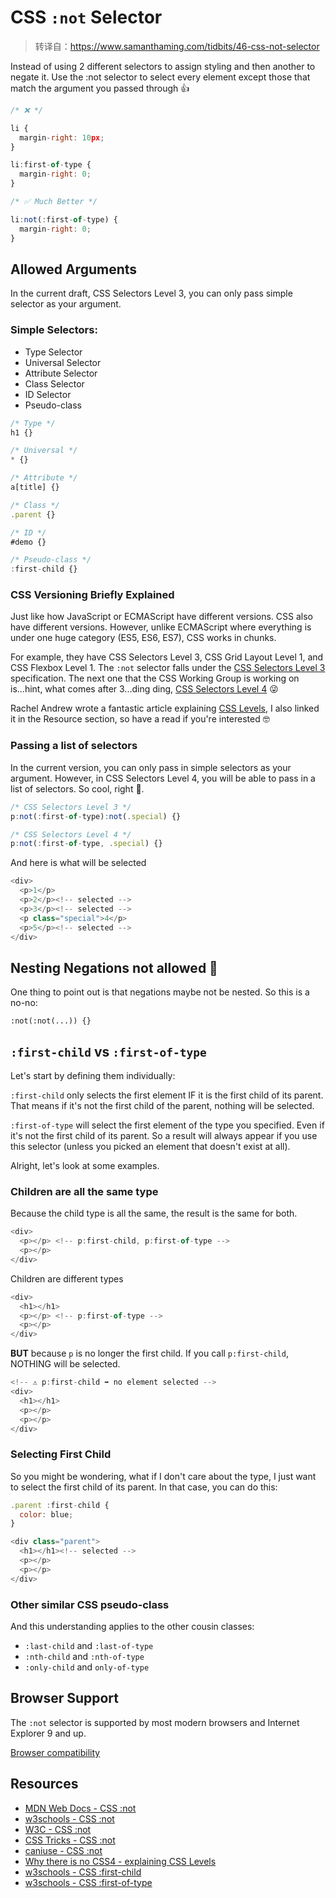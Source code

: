 # CSS `:not` Selector

> 转译自：https://www.samanthaming.com/tidbits/46-css-not-selector

Instead of using 2 different selectors to assign styling and then another to negate it. Use the :not selector to select every element except those that match the argument you passed through 👍

```js
/* ❌ */

li {
  margin-right: 10px;
}

li:first-of-type {
  margin-right: 0;
}

/* ✅ Much Better */

li:not(:first-of-type) {
  margin-right: 0;
}
```

## Allowed Arguments

In the current draft, CSS Selectors Level 3, you can only pass simple selector as your argument.

### Simple Selectors:

- Type Selector
- Universal Selector
- Attribute Selector
- Class Selector
- ID Selector
- Pseudo-class

```js
/* Type */
h1 {}

/* Universal */
* {}

/* Attribute */
a[title] {}

/* Class */
.parent {}

/* ID */
#demo {}

/* Pseudo-class */
:first-child {}
```

### CSS Versioning Briefly Explained

Just like how JavaScript or ECMAScript have different versions. CSS also have different versions. However, unlike ECMAScript where everything is under one huge category (ES5, ES6, ES7), CSS works in chunks.

For example, they have CSS Selectors Level 3, CSS Grid Layout Level 1, and CSS Flexbox Level 1. The `:not` selector falls under the [CSS Selectors Level 3](https://www.w3.org/TR/selectors-3/) specification. The next one that the CSS Working Group is working on is...hint, what comes after 3...ding ding, [CSS Selectors Level 4](https://drafts.csswg.org/selectors-4/) 😜

Rachel Andrew wrote a fantastic article explaining [CSS Levels](https://rachelandrew.co.uk/archives/2016/09/13/why-there-is-no-css4-explaining-css-levels/), I also linked it in the Resource section, so have a read if you're interested 🤓

### Passing a list of selectors

In the current version, you can only pass in simple selectors as your argument. However, in CSS Selectors Level 4, you will be able to pass in a list of selectors. So cool, right 👏.

```js
/* CSS Selectors Level 3 */
p:not(:first-of-type):not(.special) {}

/* CSS Selectors Level 4 */
p:not(:first-of-type, .special) {}
```

And here is what will be selected

```js
<div>
  <p>1</p>
  <p>2</p><!-- selected -->
  <p>3</p><!-- selected -->
  <p class="special">4</p>
  <p>5</p><!-- selected -->
</div>
```

## Nesting Negations not allowed 🙈

One thing to point out is that negations maybe not be nested. So this is a no-no:

```
:not(:not(...)) {}
```

## `:first-child` vs `:first-of-type`

Let's start by defining them individually:

`:first-child` only selects the first element IF it is the first child of its parent. That means if it's not the first child of the parent, nothing will be selected.

`:first-of-type` will select the first element of the type you specified. Even if it's not the first child of its parent. So a result will always appear if you use this selector (unless you picked an element that doesn't exist at all).

Alright, let's look at some examples.

### Children are all the same type

Because the child type is all the same, the result is the same for both.

```js
<div>
  <p></p> <!-- p:first-child, p:first-of-type -->
  <p></p>
</div>
```

Children are different types

```js
<div>
  <h1></h1>
  <p></p> <!-- p:first-of-type -->
  <p></p>
</div>
```

**BUT** because `p` is no longer the first child. If you call `p:first-child`, NOTHING will be selected.

```js
<!-- ⚠️ p:first-child ➡️ no element selected -->
<div>
  <h1></h1>
  <p></p>
  <p></p>
</div>
```

### Selecting First Child

So you might be wondering, what if I don't care about the type, I just want to select the first child of its parent. In that case, you can do this:

```js
.parent :first-child {
  color: blue;
}
```

```js
<div class="parent">
  <h1></h1><!-- selected -->
  <p></p>
  <p></p>
</div>
```

### Other similar CSS pseudo-class

And this understanding applies to the other cousin classes:

- `:last-child` and `:last-of-type`
- `:nth-child` and `:nth-of-type`
- `:only-child` and `only-of-type`

## Browser Support

The `:not` selector is supported by most modern browsers and Internet Explorer 9 and up.

[Browser compatibility](https://developer.mozilla.org/en-US/docs/Web/CSS/:not#Browser_compatibility)

## Resources

- [MDN Web Docs - CSS :not](https://developer.mozilla.org/en-US/docs/Web/CSS/:not)
- [w3schools - CSS :not](https://www.w3schools.com/cssref/sel_not.asp)
- [W3C - CSS :not](https://www.w3.org/TR/selectors/#negation)
- [CSS Tricks - CSS :not](https://css-tricks.com/almanac/selectors/n/not/)
- [caniuse - CSS :not](https://caniuse.com/#feat=css-not-sel-list)
- [Why there is no CSS4 - explaining CSS Levels](https://rachelandrew.co.uk/archives/2016/09/13/why-there-is-no-css4-explaining-css-levels/)
- [w3schools - CSS :first-child](https://www.w3schools.com/cssref/sel_firstchild.asp)
- [w3schools - CSS :first-of-type](https://www.w3schools.com/cssref/sel_first-of-type.asp)

